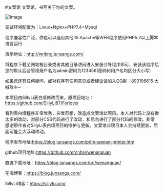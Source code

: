 #文案馆
文案馆，书写关于你的文案。

![image](https://blog.junsangs.com/usr/uploads/2021/10/1411433095.png)

调试环境配置为：Linux+Nginx+PHP7.4+Mysql

程序兼容性广泛，你也可以选用其他IIS Apache等WEB程序使用PHP5.2以上脚本语言运行

演示地址：http://writing.junsangs.com/

将程序下载至网站根目录或者其他目录访问进入安装引导程序即可，安装该程序后您的默认后台管理用户名为admin密码为123456(密码和用户名均区分大小写)

如果您还有任何疑问，或对程序有任何意见或者建议请加入QQ群：893196615 大喊群主~

本项目由SillyLi表白墙修改而来，原项目地址：https://github.com/SillyLi67/Forlover

看到表白墙程序非常优秀，突发奇想，改造成文案馆此项目。本人对代码上没有做太多的改动，对部分CSS代码进行了改动，和后台进行了部分代码的修改。非常感谢原作者对SillyLi表白墙项目的维护与更新。文案馆此项目本人会持续更新，后面可能会大浮动改动。

程序发布地址:https://blog.junsangs.com/p/lm-wenan-printer.htm

github项目地址:https://github.com/cnhai/wenanguan

直连下载地址：https://blog.junsangs.com/url/wenanguan/

花海博客：https://blog.junsangs.com/

SillyLi博客：https://sillyli.com/
